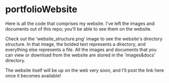 # portfolioWebsite

Here is all the code that comprises my website. I've left the images and documents out of this repo; you'll be able to see them on the website.

Check out the 'website_structure.png' image to see the website's directory structure. In that image, the bolded text represents a directory, and everything else represents a file. All the images and documents that you can view or download from the website are stored in the 'images&docs' directory.

The website itself will be up on the web very soon, and I'll post the link here once it becomes available! 
